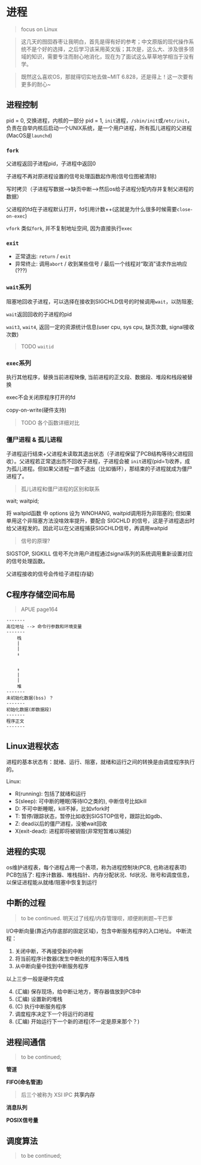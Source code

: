 # 进程

> focus on Linux

> 这几天的囫囵吞枣让我明白，首先是得有好的参考；中文原版的现代操作系统不是个好的选择，之后学习该采用英文版；其次是，这么大、涉及很多领域的知识，需要专注而耐心地消化，现在为了面试这么草草地学相当于没有学。

> 既然这么喜欢OS，那就得切实地去做~MIT 6.828，还是得上！这一次要有更多的耐心~

## 进程控制

pid = 0, 交换进程，内核的一部分
pid = 1, `init`进程，`/sbin/init`或`/etc/init`，负责在自举内核后启动一个UNIX系统，是一个用户进程，所有孤儿进程的父进程 (MacOS是`launchd`)

### `fork`

父进程返回子进程pid，子进程中返回0

子进程不再对原进程设置的信号处理函数起作用(信号位图被清除)

写时拷贝（子进程写数据-->缺页中断-->然后os给子进程分配内存并复制父进程的数据）

父进程的fd在子进程默认打开，fd引用计数++(这就是为什么很多时候需要`close-on-exec`)

`vfork` 类似`fork`, 并不复制地址空间, 因为直接执行`exec`

### `exit`

- 正常退出: `return` / `exit`
- 异常终止: 调用`abort` / 收到某些信号 / 最后一个线程对“取消”请求作出响应(???)

### `wait`系列

阻塞地回收子进程，可以选择在接收到SIGCHLD信号的时候调用`wait`，以防阻塞;

`wait`返回回收的子进程的pid

`wait3`, `wait4`, 返回一定的资源统计信息(user cpu, sys cpu, 缺页次数, signal接收次数)

> TODO `waitid`

### `exec`系列

执行其他程序，替换当前进程映像, 当前进程的正文段、数据段、堆段和栈段被替换

exec不会关闭原程序打开的fd

copy-on-write(硬件支持)

> TODO 各个函数详细对比

### 僵尸进程 & 孤儿进程

子进程运行结束+父进程未读取其退出状态（子进程保留了PCB结构等待父进程回收）。父进程若正常退出而不回收子进程，子进程会被 `init`进程(pid=1)收养，成为孤儿进程。但如果父进程一直不退出（比如循环），那结束的子进程就成为僵尸进程了。
> 孤儿进程和僵尸进程的区别和联系

wait; waitpid;

将 waitpid函数 中 options 设为 WNOHANG, waitpid调用将为非阻塞的; 但如果单用这个非阻塞方法没啥效率提升，要配合 SIGCHLD 的信号，这是子进程退出时给父进程发的。因此可以在父进程捕获SIGCHLD信号，再调用waitpid

> 信号的原理?

SIGSTOP, SIGKILL 信号不允许用户进程通过signal系列的系统调用重新设置对应的信号处理函数。

父进程接收的信号会传给子进程(存疑)

## C程序存储空间布局

> APUE page164

```
-------
高位地址 --> 命令行参数和环境变量
-------
    栈
    |
    |
    ↓


    ↑
    |
    |
    堆
-------
未初始化数据(bss) ？
-------
初始化数据(即数据段)
-------
程序正文
-------
```
## Linux进程状态

进程的基本状态有：就绪、运行、阻塞，就绪和运行之间的转换是由调度程序执行的。

Linux:
- R(running): 包括了就绪和运行
- S(sleep): 可中断的睡眠(等待IO之类的), 中断信号比如kill
- D: 不可中断睡眠，kill不掉，比如vfork时
- T: 暂停/跟踪状态，暂停比如收到SIGSTOP信号，跟踪比如gdb、
- Z: dead以后的僵尸进程，没被wait回收
- X(exit-dead): 进程即将被销毁(非常短暂难以捕捉)


## 进程的实现

os维护进程表，每个进程占用一个表项，称为进程控制块(PCB, 也称进程表项)
PCB包括了: 程序计数器、堆栈指针、内存分配状况、fd状况、账号和调度信息，以保证进程能从就绪/阻塞中恢复到运行

## 中断的过程

> to be continued. 明天过了线程/内存管理呗，顺便刷刷题~干巴爹

I/O中断向量(靠近内存底部的固定区域)，包含中断服务程序的入口地址。
中断流程：
1. 关闭中断，不再接受新的中断
2. 将当前程序计数器(发生中断处的程序)等压入堆栈
3. 从中断向量中找到中断服务程序

以上三步一般是硬件完成

4. (汇编) 保存现场，给中断让地方，寄存器值放到PCB中
5. (汇编) 设置新的堆栈
6. (C) 执行中断服务程序
7. 调度程序决定下一个将运行的进程
8. (汇编) 开始运行下一个新的进程(不一定是原来那个？) 

## 进程间通信

> to be continued;

**管道**

**FIFO(命名管道)**


> 后三个被称为 XSI IPC
**共享内存**

**消息队列**

**POSIX信号量**

## 调度算法

> to be continued;